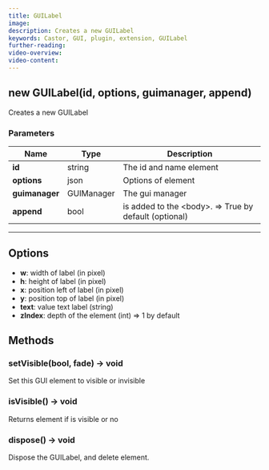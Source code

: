 ```yaml
---
title: GUILabel
image:
description: Creates a new GUILabel
keywords: Castor, GUI, plugin, extension, GUILabel
further-reading:
video-overview:
video-content:
---
```


## new GUILabel(id, options, guimanager, append)

Creates a new GUILabel

### Parameters

| Name           | Type       | Description                                                    |
| -------------- | ---------- | -------------------------------------------------------------- |
| **id**         | string     | The id and name element                                        |
| **options**    | json       | Options of element                                             |
| **guimanager** | GUIManager | The gui manager                                                |
| **append**     | bool       | is added to the &lt;body&gt;. =&gt; True by default (optional) |

---

## Options

- **w**: width of label (in pixel)
- **h**: height of label (in pixel)
- **x**: position left of label (in pixel)
- **y**: position top of label (in pixel)
- **text**: value text label (string)
- **zIndex**: depth of the element (int) =&gt; 1 by default

## Methods

### setVisible(bool, fade) → void

Set this GUI element to visible or invisible

### isVisible() → void

Returns element if is visible or no

### dispose() → void

Dispose the GUILabel, and delete element.
